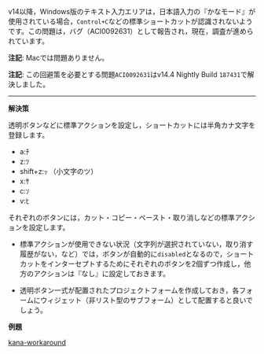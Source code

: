 v14以降，Windows版のテキスト入力エリアは，日本語入力の『かなモード』が使用されている場合，```Control+C```などの標準ショートカットが認識されないようです。この問題は，バグ（ACI0092631）として報告され，現在，調査が進められています。

**注記**: Macでは問題ありません。

**注記**: この回避策を必要とする問題```ACI0092631```はv14.4 Nightly Build ```187431```で解決しました。

---

**解決策**

透明ボタンなどに標準アクションを設定し，ショートカットには半角カナ文字を登録します。

* a:ﾁ
* z:ﾂ
* shift+z:ｯ （小文字のツ）
* x:ｻ
* c:ｿ
* v:ﾋ

それぞれのボタンには，カット・コピー・ペースト・取り消しなどの標準アクションを設定します。

* 標準アクションが使用できない状況（文字列が選択されていない，取り消す履歴がない，など）では，ボタンが自動的に``disabled``となるので，ショートカットをインターセプトするためにそれぞれのボタンを2個ずつ作成し，他方のアクションは『なし』に設定しておきます。

* 透明ボタン一式が配置されたプロジェクトフォームを作成しておき，各フォームにウィジェット（非リスト型のサブフォーム）として配置すると良いでしょう。

**例題**

[kana-workaround](https://github.com/4D-JP/kana-workaround)
